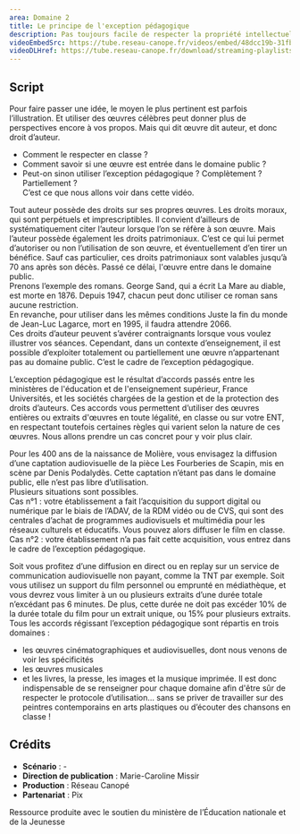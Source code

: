 ```yaml
---
area: Domaine 2
title: Le principe de l'exception pédagogique
description: Pas toujours facile de respecter la propriété intellectuelle de chacun lors de la conception de supports pédagogiques. L'exception pédagogique a été pensée pour permettre aux enseignants de se saisir de ressources existantes, sous certaines conditions. Tous les détails dans la vidéo !
videoEmbedSrc: https://tube.reseau-canope.fr/videos/embed/48dcc19b-31fb-45a8-acb0-4304d24eaf22
videoDLHref: https://tube.reseau-canope.fr/download/streaming-playlists/hls/videos/48dcc19b-31fb-45a8-acb0-4304d24eaf22-1080-fragmented.mp4
---
```


## Script

Pour faire passer une idée, le moyen le plus pertinent est parfois l’illustration. Et utiliser des œuvres célèbres peut donner plus de perspectives encore à vos propos. Mais qui dit œuvre dit auteur, et donc droit d’auteur.        
- Comment le respecter en classe ?  
- Comment savoir si une œuvre est entrée dans le domaine public ?    
- Peut-on sinon utiliser l’exception pédagogique ? Complètement ? Partiellement ?   
C’est ce que nous allons voir dans cette vidéo.   
     
Tout auteur possède des droits sur ses propres œuvres.  Les droits moraux, qui sont perpétuels et imprescriptibles. Il convient d’ailleurs de systématiquement citer l’auteur lorsque l’on se réfère à son œuvre.    Mais l’auteur possède également les droits patrimoniaux. C’est ce qui lui permet d’autoriser ou non l’utilisation de son œuvre, et éventuellement d’en tirer un bénéfice.     Sauf cas particulier, ces droits patrimoniaux sont valables jusqu’à 70 ans après son décès. Passé ce délai, l'œuvre entre dans le domaine public.   
Prenons l’exemple des romans. George Sand, qui a écrit La Mare au diable, est morte en 1876. Depuis 1947, chacun peut donc utiliser ce roman sans aucune restriction.       
En revanche, pour utiliser dans les mêmes conditions Juste la fin du monde de Jean-Luc Lagarce, mort en 1995, il faudra attendre 2066.   
Ces droits d’auteur peuvent s’avérer contraignants lorsque vous voulez illustrer vos séances.   Cependant, dans un contexte d’enseignement, il est possible d’exploiter totalement ou partiellement une œuvre n’appartenant pas au domaine public. C’est le cadre de l’exception pédagogique.   
     
L’exception pédagogique est le résultat d’accords passés entre les ministères de l'éducation et de l'enseignement supérieur, France Universités, et les sociétés chargées de la gestion et de la protection des droits d’auteurs.    Ces accords vous permettent d’utiliser des œuvres entières ou extraits d'œuvres en toute légalité, en classe ou sur votre ENT, en respectant toutefois certaines règles qui varient selon la nature de ces œuvres.  Nous allons prendre un cas concret pour y voir plus clair.   
     
Pour les 400 ans de la naissance de Molière, vous envisagez la diffusion d’une captation audiovisuelle de la pièce Les Fourberies de Scapin, mis en scène par Denis Podalydès. Cette captation n’étant pas dans le domaine public, elle n’est pas libre d’utilisation.      
Plusieurs situations sont possibles.     
Cas n°1 : votre établissement a fait l’acquisition du support digital ou numérique par le biais de l’ADAV, de la RDM vidéo ou de CVS, qui sont des centrales d’achat de programmes audiovisuels et multimédia pour les réseaux culturels et éducatifs. Vous pouvez alors diffuser le film en classe.
Cas n°2 : votre établissement n’a pas fait cette acquisition, vous entrez dans le cadre de l’exception pédagogique.    
   
Soit vous profitez d’une diffusion en direct ou en replay sur un service de communication audiovisuelle non payant, comme la TNT par exemple. Soit vous utilisez un support du film personnel ou emprunté en médiathèque, et vous devrez vous limiter à un ou plusieurs extraits d’une durée totale n’excédant pas 6 minutes.  De plus, cette durée ne doit pas excéder 10% de la durée totale du film pour un extrait unique, ou 15% pour plusieurs extraits.       
Tous les accords régissant l’exception pédagogique sont répartis en trois domaines :   
- les œuvres cinématographiques et audiovisuelles, dont nous venons de voir les spécificités 
- les œuvres musicales   
- et les livres, la presse, les images et la musique imprimée. 
Il est donc indispensable de se renseigner pour chaque domaine afin d'être sûr de respecter le protocole d’utilisation… sans se priver de travailler sur des peintres contemporains en arts plastiques ou d’écouter des chansons en classe !   

## Crédits

- **Scénario** : -
- **Direction de publication** : Marie-Caroline Missir
- **Production** : Réseau Canopé
- **Partenariat** : Pix

Ressource produite avec le soutien du ministère de l’Éducation nationale et de la Jeunesse
